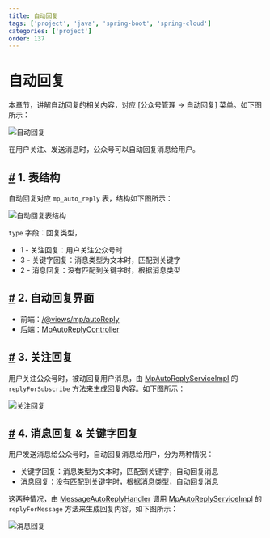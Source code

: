 ```yaml
---
title: 自动回复
tags: ['project', 'java', 'spring-boot', 'spring-cloud']
categories: ['project']
order: 137
---
```

# 自动回复

本章节，讲解自动回复的相关内容，对应 [公众号管理 -> 自动回复] 菜单。如下图所示：

 ![自动回复](https://cloud.iocoder.cn/img/%E5%85%AC%E4%BC%97%E5%8F%B7%E6%89%8B%E5%86%8C/%E8%87%AA%E5%8A%A8%E5%9B%9E%E5%A4%8D/%E7%95%8C%E9%9D%A2.png)

 在用户关注、发送消息时，公众号可以自动回复消息给用户。

 ## [#](#_1-表结构) 1. 表结构

 自动回复对应 `mp_auto_reply` 表，结构如下图所示：

 ![自动回复表结构](https://cloud.iocoder.cn/img/%E5%85%AC%E4%BC%97%E5%8F%B7%E6%89%8B%E5%86%8C/%E8%87%AA%E5%8A%A8%E5%9B%9E%E5%A4%8D/%E8%A1%A8%E7%BB%93%E6%9E%84.png)

 `type` 字段：回复类型，

 * 1 - 关注回复：用户关注公众号时
* 3 - 关键字回复：消息类型为文本时，匹配到关键字
* 2 - 消息回复：没有匹配到关键字时，根据消息类型

 ## [#](#_2-自动回复界面) 2. 自动回复界面

 * 前端：[/@views/mp/autoReply](https://github.com/yudaocode/yudao-ui-admin-vue2/blob/master/src/views/mp/autoReply/index.vue)
* 后端：[MpAutoReplyController](https://github.com/YunaiV/yudao-cloud/blob/master/yudao-module-mp/yudao-module-mp-biz/src/main/java/cn/iocoder/yudao/module/mp/controller/admin/message/MpAutoReplyController.java)

 ## [#](#_3-关注回复) 3. 关注回复

 用户关注公众号时，被动回复用户消息，由 [MpAutoReplyServiceImpl](https://github.com/YunaiV/yudao-cloud/blob/master/yudao-module-mp/yudao-module-mp-biz/src/main/java/cn/iocoder/yudao/module/mp/service/message/MpAutoReplyServiceImpl.java#L181-L200) 的 `replyForSubscribe` 方法来生成回复内容。如下图所示：

 ![关注回复](https://cloud.iocoder.cn/img/%E5%85%AC%E4%BC%97%E5%8F%B7%E6%89%8B%E5%86%8C/%E8%87%AA%E5%8A%A8%E5%9B%9E%E5%A4%8D/%E5%85%B3%E6%B3%A8%E5%9B%9E%E5%A4%8D.png)

 ## [#](#_4-消息回复-关键字回复) 4. 消息回复 & 关键字回复

 用户发送消息给公众号时，自动回复消息给用户，分为两种情况：

 * 关键字回复：消息类型为文本时，匹配到关键字，自动回复消息
* 消息回复：没有匹配到关键字时，根据消息类型，自动回复消息

 这两种情况，由 [MessageAutoReplyHandler](https://github.com/YunaiV/yudao-cloud/blob/master/yudao-module-mp/yudao-module-mp-biz/src/main/java/cn/iocoder/yudao/module/mp/service/handler/message/MessageAutoReplyHandler.java) 调用 [MpAutoReplyServiceImpl](https://github.com/YunaiV/yudao-cloud/blob/master/yudao-module-mp/yudao-module-mp-biz/src/main/java/cn/iocoder/yudao/module/mp/service/message/MpAutoReplyServiceImpl.java#L154-L179) 的 `replyForMessage` 方法来生成回复内容。如下图所示：

 ![消息回复](https://cloud.iocoder.cn/img/%E5%85%AC%E4%BC%97%E5%8F%B7%E6%89%8B%E5%86%8C/%E8%87%AA%E5%8A%A8%E5%9B%9E%E5%A4%8D/%E6%B6%88%E6%81%AF%E5%9B%9E%E5%A4%8D.png)
